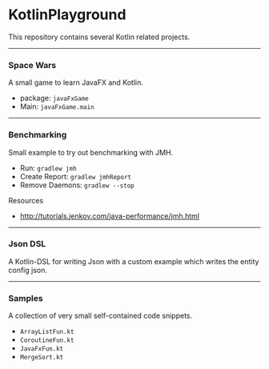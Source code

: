 # KotlinPlayground

This repository contains several Kotlin related projects.

___
### Space Wars

A small game to learn JavaFX and Kotlin.
- package: `javaFxGame`
- Main: `javaFxGame.main`

___
### Benchmarking

Small example to try out benchmarking with JMH.
- Run: `gradlew jmh`
- Create Report: `gradlew jmhReport`
- Remove Daemons: `gradlew --stop`

Resources
- http://tutorials.jenkov.com/java-performance/jmh.html

___
### Json DSL

A Kotlin-DSL for writing Json with a custom example which writes the entity config json.

___
### Samples

A collection of very small self-contained code snippets.

- `ArrayListFun.kt`
- `CoroutineFun.kt`
- `JavaFxFun.kt`
- `MergeSort.kt`
